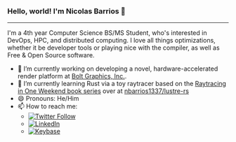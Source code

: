### Hello, world! I'm Nicolas Barrios 👋

---

I'm a 4th year Computer Science BS/MS Student, who's interested in DevOps, HPC, and distributed computing. I love all things optimizations, whether it be developer tools or playing nice with the compiler, as well as Free & Open Source software.

- 🔭 I’m currently working on developing a novel, hardware-accelerated render platform at [Bolt Graphics, Inc.](https://www.bolt.graphics/about).
- 🌱 I’m currently learning Rust via a toy raytracer based on the [Raytracing in One Weekend book series](https://raytracing.github.io/) over at [nbarrios1337/lustre-rs](https://github.com/nbarrios1337/lustre-rs)
- 😄 Pronouns: He/Him
- 📫 How to reach me:
  - <a href="https://twitter.com/intent/follow?screen_name=nbarrios1337"><img src="https://img.shields.io/twitter/follow/nbarrios1337" alt="Twitter Follow"></a>
  - <a href="https://www.linkedin.com/in/nbarrios1337"><img src="https://img.shields.io/badge/Linkedin-Connect-blue?logo=linkedin&style=social" alt="LinkedIn"></a>
  - <a href="https://keybase.io/nbarrios"><img src="https://img.shields.io/badge/Keybase-Follow-blue?logo=keybase&style=social" alt="Keybase"></a>

<!--
**nbarrios1337/nbarrios1337** is a ✨ _special_ ✨ repository because its `README.md` (this file) appears on your GitHub profile.

Here are some ideas to get you started:

- 🔭 I’m currently working on ...
- 🌱 I’m currently learning ...
- 👯 I’m looking to collaborate on ...
- 🤔 I’m looking for help with ...
- 💬 Ask me about ...
- 📫 How to reach me: ...
- 😄 Pronouns: ...
- ⚡ Fun fact: ...
-->

